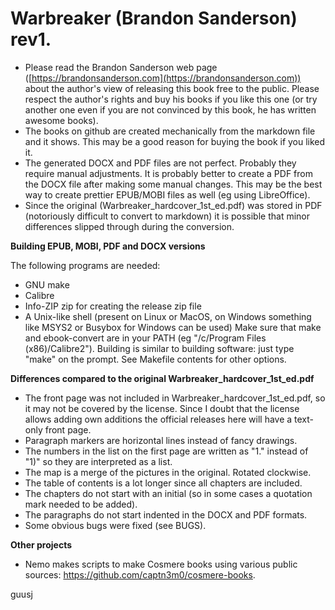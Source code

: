# Warbreaker (Brandon Sanderson) rev1.

- Please read the Brandon Sanderson web page ([https://brandonsanderson.com](https://brandonsanderson.com)) about the author's view of releasing this book free to the public. Please respect the author's rights and buy his books if you like this one (or try another one even if you are not convinced by this book, he has written awesome books).
- The books on github are created mechanically from the markdown file and it shows. This may be a good reason for buying the book if you liked it.
- The generated DOCX and PDF files are not perfect. Probably they require manual adjustments. It is probably better to create a PDF from the DOCX file after making some manual changes. This may be the best way to create prettier EPUB/MOBI files as well (eg using LibreOffice).
- Since the original (Warbreaker_hardcover_1st_ed.pdf) was stored in PDF (notoriously difficult to convert to markdown) it is possible that minor differences slipped through during the conversion.

**Building EPUB, MOBI, PDF and DOCX versions**

The following programs are needed:
- GNU make
- Calibre
- Info-ZIP zip for creating the release zip file
- A Unix-like shell (present on Linux or MacOS, on Windows something like MSYS2 or Busybox for Windows can be used)
Make sure that make and ebook-convert are in your PATH (eg "/c/Program Files (x86)/Calibre2").
Building is similar to building software: just type "make" on the prompt. See Makefile contents for other options.

**Differences compared to the original Warbreaker_hardcover_1st_ed.pdf**

* The front page was not included in Warbreaker_hardcover_1st_ed.pdf, so it may not be covered by the license. Since I doubt that the license allows adding own additions the official releases here will have a text-only front page.
* Paragraph markers are horizontal lines instead of fancy drawings.
* The numbers in the list on the first page are written as "1." instead of "1)" so they are interpreted as a list.
* The map is a merge of the pictures in the original. Rotated clockwise.
* The table of contents is a lot longer since all chapters are included.
* The chapters do not start with an initial (so in some cases a quotation mark needed to be added).
* The paragraphs do not start indented in the DOCX and PDF formats.
* Some obvious bugs were fixed (see BUGS).

**Other projects**

* Nemo makes scripts to make Cosmere books using various public sources: https://github.com/captn3m0/cosmere-books.

guusj
